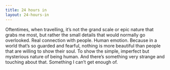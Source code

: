 ```yaml
---
title: 24 hours in
layout: 24-hours-in
---
```


Oftentimes, when travelling, it’s not the grand scale or epic nature that grabs me most, but rather the small details that would normally go overlooked. Real connection with people. Human emotion. Because in a world that’s so guarded and fearful, nothing is more beautiful than people that are willing to show their soul. To show the simple, imperfect but mysterious nature of being human. And there’s something very strange and touching about that. Something I can’t get enough of.